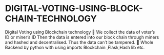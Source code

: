 # DIGITAL-VOTING-USING-BLOCK-CHAIN-TECHNOLOGY
Digital Voting using Blockchain technology  We collect the data of voter’s ID or miner’s ID Then the data is entered into our block chain through  miners and hashed and decentralised. Thus the data can’t be tampered.  Whole Backend by python with using imports Blockchain ,Flask,Hash lib etc.
